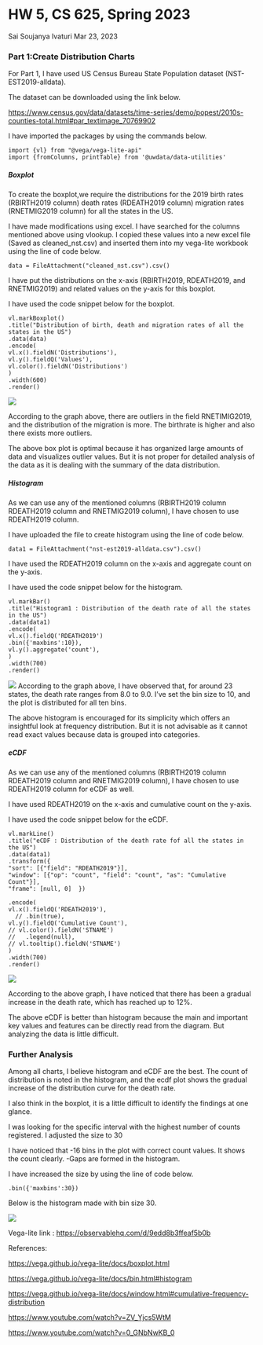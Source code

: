 HW 5, CS 625, Spring 2023
================
Sai Soujanya Ivaturi
Mar 23, 2023

### Part 1:Create Distribution Charts

For Part 1, I have used US Census Bureau State Population dataset
(NST-EST2019-alldata).

The dataset can be downloaded using the link below.

<https://www.census.gov/data/datasets/time-series/demo/popest/2010s-counties-total.html#par_textimage_70769902>

I have imported the packages by using the commands below.

    import {vl} from "@vega/vega-lite-api"
    import {fromColumns, printTable} from '@uwdata/data-utilities'

##### Boxplot

To create the boxplot,we require the distributions for the 2019 birth
rates (RBIRTH2019 column) death rates (RDEATH2019 column) migration
rates (RNETMIG2019 column) for all the states in the US.

I have made modifications using excel. I have searched for the columns
mentioned above using vlookup. I copied these values into a new excel
file (Saved as cleaned_nst.csv) and inserted them into my vega-lite
workbook using the line of code below.

    data = FileAttachment("cleaned_nst.csv").csv()

I have put the distributions on the x-axis (RBIRTH2019, RDEATH2019, and
RNETMIG2019) and related values on the y-axis for this boxplot.

I have used the code snippet below for the boxplot.

    vl.markBoxplot()
    .title("Distribution of birth, death and migration rates of all the states in the US")
    .data(data)
    .encode(
    vl.x().fieldN('Distributions'),
    vl.y().fieldQ('Values'),
    vl.color().fieldN('Distributions')
    )
    .width(600)
    .render()

![](boxplot.png)

According to the graph above, there are outliers in the field
RNETIMIG2019, and the distribution of the migration is more. The
birthrate is higher and also there exists more outliers.

The above box plot is optimal because it has organized large amounts of
data and visualizes outlier values. But it is not proper for detailed
analysis of the data as it is dealing with the summary of the data
distribution.

##### Histogram

As we can use any of the mentioned columns (RBIRTH2019 column RDEATH2019
column and RNETMIG2019 column), I have chosen to use RDEATH2019 column.

I have uploaded the file to create histogram using the line of code
below.

    data1 = FileAttachment("nst-est2019-alldata.csv").csv()

I have used the RDEATH2019 column on the x-axis and aggregate count on
the y-axis.

I have used the code snippet below for the histogram.

    vl.markBar()
    .title("Histogram1 : Distribution of the death rate of all the states in the US")
    .data(data1)
    .encode(
    vl.x().fieldQ('RDEATH2019')
    .bin({'maxbins':10}),
    vl.y().aggregate('count'),
    )
    .width(700)
    .render()

![](histogram1.png) According to the graph above, I have observed that,
for around 23 states, the death rate ranges from 8.0 to 9.0. I’ve set
the bin size to 10, and the plot is distributed for all ten bins.

The above histogram is encouraged for its simplicity which offers an
insightful look at frequency distribution. But it is not advisable as it
cannot read exact values because data is grouped into categories.

##### eCDF

As we can use any of the mentioned columns (RBIRTH2019 column RDEATH2019
column and RNETMIG2019 column), I have chosen to use RDEATH2019 column
for eCDF as well.

I have used RDEATH2019 on the x-axis and cumulative count on the y-axis.

I have used the code snippet below for the eCDF.

    vl.markLine()
    .title("eCDF : Distribution of the death rate fof all the states in the US")
    .data(data1)
    .transform({
    "sort": [{"field": "RDEATH2019"}],
    "window": [{"op": "count", "field": "count", "as": "Cumulative Count"}],
    "frame": [null, 0]  })

    .encode(
    vl.x().fieldQ('RDEATH2019'),
      // .bin(true),
    vl.y().fieldQ('Cumulative Count'),
    // vl.color().fieldN('STNAME')
    //   .legend(null),
    // vl.tooltip().fieldN('STNAME')
    )
    .width(700)
    .render()

![](eCDF.png)

According to the above graph, I have noticed that there has been a
gradual increase in the death rate, which has reached up to 12%.

The above eCDF is better than histogram because the main and important
key values and features can be directly read from the diagram. But
analyzing the data is little difficult.

### Further Analysis

Among all charts, I believe histogram and eCDF are the best. The count
of distribution is noted in the histogram, and the ecdf plot shows the
gradual increase of the distribution curve for the death rate.

I also think in the boxplot, it is a little difficult to identify the
findings at one glance.

I was looking for the specific interval with the highest number of
counts registered. I adjusted the size to 30

I have noticed that -16 bins in the plot with correct count values. It
shows the count clearly. -Gaps are formed in the histogram.

I have increased the size by using the line of code below.

    .bin({'maxbins':30})

Below is the histogram made with bin size 30.

![](histogram2.png)

Vega-lite link : <https://observablehq.com/d/9edd8b3ffeaf5b0b>

References:

<https://vega.github.io/vega-lite/docs/boxplot.html>

<https://vega.github.io/vega-lite/docs/bin.html#histogram>

<https://vega.github.io/vega-lite/docs/window.html#cumulative-frequency-distribution>

<https://www.youtube.com/watch?v=ZV_Yjcs5WtM>

<https://www.youtube.com/watch?v=0_GNbNwKB_0>
